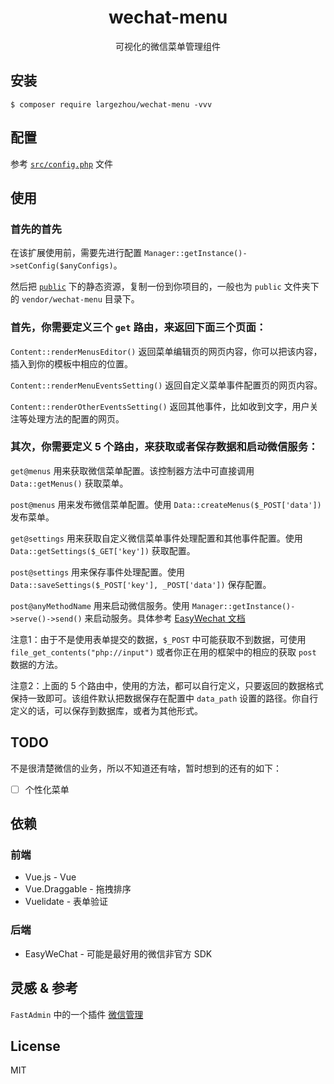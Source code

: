 <h1 align="center"> wechat-menu </h1>

<p align="center">可视化的微信菜单管理组件</p>


## 安装

```shell
$ composer require largezhou/wechat-menu -vvv
```

## 配置

参考 [`src/config.php`](src/config.php) 文件

## 使用

### 首先的首先

在该扩展使用前，需要先进行配置 `Manager::getInstance()->setConfig($anyConfigs)`。

然后把 [`public`](public) 下的静态资源，复制一份到你项目的，一般也为 `public` 文件夹下的 `vendor/wechat-menu` 目录下。

### 首先，你需要定义三个 `get` 路由，来返回下面三个页面：

`Content::renderMenusEditor()` 返回菜单编辑页的网页内容，你可以把该内容，插入到你的模板中相应的位置。

`Content::renderMenuEventsSetting()` 返回自定义菜单事件配置页的网页内容。

`Content::renderOtherEventsSetting()` 返回其他事件，比如收到文字，用户关注等处理方法的配置的网页。

### 其次，你需要定义 5 个路由，来获取或者保存数据和启动微信服务：

`get@menus` 用来获取微信菜单配置。该控制器方法中可直接调用 `Data::getMenus()` 获取菜单。

`post@menus` 用来发布微信菜单配置。使用 `Data::createMenus($_POST['data'])` 发布菜单。

`get@settings` 用来获取自定义微信菜单事件处理配置和其他事件配置。使用 `Data::getSettings($_GET['key'])` 获取配置。

`post@settings` 用来保存事件处理配置。使用 `Data::saveSettings($_POST['key'], _POST['data'])` 保存配置。

`post@anyMethodName` 用来启动微信服务。使用 `Manager::getInstance()->serve()->send()` 来启动服务。具体参考 [EasyWechat 文档](https://www.easywechat.com/docs/master/official-account/server)

注意1：由于不是使用表单提交的数据，`$_POST` 中可能获取不到数据，可使用 `file_get_contents("php://input")` 或者你正在用的框架中的相应的获取 `post` 数据的方法。

注意2：上面的 5 个路由中，使用的方法，都可以自行定义，只要返回的数据格式保持一致即可。该组件默认把数据保存在配置中 `data_path` 设置的路径。你自行定义的话，可以保存到数据库，或者为其他形式。

## TODO

不是很清楚微信的业务，所以不知道还有啥，暂时想到的还有的如下：

- [ ] 个性化菜单

## 依赖

### 前端

- Vue.js - Vue
- Vue.Draggable - 拖拽排序
- Vuelidate - 表单验证

### 后端

- EasyWeChat - 可能是最好用的微信非官方 SDK

## 灵感 & 参考

`FastAdmin` 中的一个插件 [微信管理](https://www.fastadmin.net/store/wechat.html)

## License

MIT

